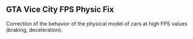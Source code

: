 ## GTA Vice City FPS Physic Fix
Correction of the behavior of the physical model of cars at high FPS values (braking, deceleration).
